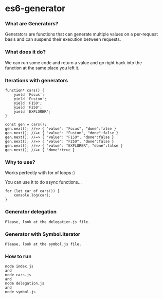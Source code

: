 # es6-generator

### What are Generators?
Generators are functions that can generate multiple values on a per-request basis and can suspend their execution between requests.

### What does it do?
We can run some code and return a value and go right back into the function at the same place you left it.

### Iterations with generators
```
function* cars() {
    yield 'Focus';
    yield 'Fusion';
    yield 'F150';
    yield 'F250';
    yield 'EXPLORER';
}

const gen = cars();
gen.next(); //=> { "value": "Focus", "done":false }
gen.next(); //=> { "value": "Fusion", "done":false }
gen.next(); //=> { "value": "F150", "done":false }
gen.next(); //=> { "value": "F250", "done":false }
gen.next(); //=> { "value": "EXPLORER", "done":false }
gen.next(); //=> { "done":true }
```
### Why to use?
Works perfectly with for of loops :)

You can use it to do async functions...

```
for (let car of cars()) {
    console.log(car);
}
```

### Generator delegation
```
Please, look at the delegation.js file.
```

### Generator with Symbol.iterator
```
Please, look at the symbol.js file.
```

### How to run
```
node index.js
and
node cars.js
and
node delegation.js
and
node symbol.js
```
